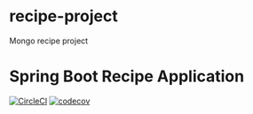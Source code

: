 # recipe-project
Mongo recipe project

# Spring Boot Recipe Application

[![CircleCI](https://circleci.com/gh/Griesba/spring5-mongo-recipe-app.svg?style=svg)](https://circleci.com/gh/Griesba/spring5-mongo-recipe-app)
[![codecov](https://codecov.io/gh/Griesba/spring5-mongo-recipe-app/branch/master/graph/badge.svg)](https://codecov.io/gh/Griesba/spring5-mongo-recipe-app)


